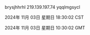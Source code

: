 brysjhhrhl 219.139.197.74 yqqlmgsycl

2024年 11月 03日 星期日 18:30:02 CST

2024年 11月 03日 星期日 10:30:02 GMT
